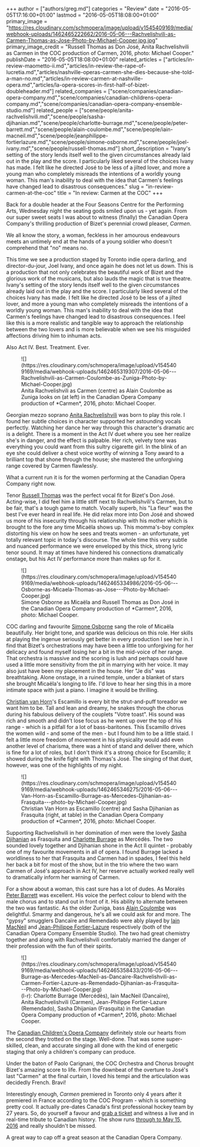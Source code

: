 +++
author = ["authors/greg.md"]
categories = "Review"
date = "2016-05-05T17:16:00+01:00"
lastmod = "2016-05-05T18:08:00+01:00"
primary_image = "https://res.cloudinary.com/schmopera/image/upload/v1545409169/media/webhook-uploads/1462465222662/2016-05-06---Rachvelishvili-as-Carmen-Thomas-as-Jose-Photo-by-Michael-Cooper.jpg.jpg"
primary_image_credit = "Russell Thomas as Don José, Anita Rachvelishvili as Carmen in the COC production of Carmen, 2016, photo: Michael Cooper."
publishDate = "2016-05-05T18:08:00+01:00"
related_articles = ["articles/in-review-maometto-ii.md","articles/in-review-the-rape-of-lucretia.md","articles/nashville-operas-carmen-she-dies-because-she-told-a-man-no.md","articles/in-review-carmen-at-nashville-opera.md","articles/la-opera-scores-in-first-half-of-bizet-doubleheader.md"]
related_companies = ["scene/companies/canadian-opera-company.md","scene/companies/canadian-childrens-opera-company.md","scene/companies/canadian-opera-company-ensemble-studio.md"]
related_people = ["scene/people/anita-rachvelishvili.md","scene/people/sasha-djihanian.md","scene/people/charlotte-burrage.md","scene/people/peter-barrett.md","scene/people/alain-coulombe.md","scene/people/iain-macneil.md","scene/people/jeanphilippe-fortierlazure.md","scene/people/simone-osborne.md","scene/people/joel-ivany.md","scene/people/russell-thomas.md"]
short_description = "Ivany&#039;s setting of the story lends itself well to the given circumstances already laid out in the play and the score. I particularly liked several of the choices Ivany has made. I felt like he directed José to be less of a jilted lover, and more a young man who completely misreads the intentions of a worldly young woman. This man&#039;s inability to deal with the idea that Carmen&#039;s feelings have changed lead to disastrous consequences."
slug = "in-review-carmen-at-the-coc"
title = "In review: Carmen at the COC"
+++

Back for a double header at the Four Seasons Centre for the Performing Arts, Wednesday night the seating gods smiled upon us - yet again. From our super sweet seats I was about to witness (finally) the Canadian Opera Company's thrilling production of Bizet's perennial crowd pleaser, *Carmen*.

We all know the story, a woman, feckless in her amourous endeavours meets an untimely end at the hands of a young soldier who doesn't comprehend that "no" means no. 

This time we see a production staged by Toronto indie opera darling, and director-du-jour, Joel Ivany, and once again he does not let us down. This is a production that not only celebrates the beautiful work of Bizet and the glorious work of the musicans, but also lauds the magic that is true theatre. Ivany's setting of the story lends itself well to the given circumstances already laid out in the play and the score. I particularly liked several of the choices Ivany has made. I felt like he directed José to be less of a jilted lover, and more a young man who completely misreads the intentions of a worldly young woman. This man's inability to deal with the idea that Carmen's feelings have changed lead to disastrous consequences. I feel like this is a more realistic and tangible way to approach the relationship between the two lovers and is more believable when we see his misguided affections driving him to inhuman acts.

Also Act IV. Best. Treatment. Ever. 

<figure data-type="image">
![](https://res.cloudinary.com/schmopera/image/upload/v1545409169/media/webhook-uploads/1462465319307/2016-05-06---Rachvelishvili-as-Carmen-Coulombe-as-Zuniga-Photo-by-Michael-Cooper.jpg)
<figcaption>Anita Rachvelishvili as Carmen (centre) as Alain Coulombe as Zuniga looks on (at left) in the Canadian Opera Company production of *Carmen*, 2016, photo: Michael Cooper.
</figcaption>
</figure>

Georgian mezzo soprano [Anita Rachvelishvili](/scene/people/anita-rachvelishvili/) was born to play this role. I found her subtle choices in character supported her astounding vocals perfectly. Watching her dance her way through this character's dramatic arc is a delight. There is a moment in the Act IV duet where you see her realize she's in danger, and the effect is palpable. Her rich, velvety tone was everything you could want from this sultry cigarette girl. In the blink of an eye she could deliver a chest voice worthy of winning a Tony award to a brilliant top that shone through the house; she mastered the unforgiving range covered by Carmen flawlessly. 

What a current run it is for the women performing at the Canadian Opera Company right now. 

Tenor [Russell Thomas](/scene/people/russell-thomas/) was the perfect vocal fit for Bizet's Don José.  Acting-wise, I did feel him a little stiff next to Rachvelishvili's Carmen, but to be fair, that's a tough game to match. Vocally superb, his "La fleur" was the best I've ever heard in real life. He did relax more into Don José and showed us more of his insecurity through his relationship with his mother which is brought to the fore any time Micaëla shows up. This momma's-boy complex distorting his view on how he sees and treats women - an unfortunate, yet totally relevant topic in today's discourse. The whole time this very subtle and nuanced performance we were enveloped by this thick, strong lyric tenor sound. It may at times have hindered his connections dramatically onstage, but his Act IV performance more than makes up for it. 

<figure data-type="image">
![](https://res.cloudinary.com/schmopera/image/upload/v1545409169/media/webhook-uploads/1462465334986/2016-05-06---Osborne-as-Micaela-Thomas-as-Jose---Photo-by-Michael-Cooper.jpg)
<figcaption>Simone Osborne as Micaëla and Russell Thomas as Don José in the Canadian Opera Company production of *Carmen*, 2016, photo: Michael Cooper.</figcaption>
</figure>

COC darling and favourite [Simone Osborne](/talking-with-singers-simone-osborne/) sang the role of Micaëla beautifully. Her bright tone, and sparkle was delicious on this role. Her skills at playing the ingenue seriously get better in every production I see her in. I find that Bizet's orchestrations may have been a little too unforgiving for her delicacy and found myself losing her a bit in the mid-voice of her range. That orchestra is massive and the scoring is lush and perhaps could have used a little more sensitivity from the pit in marrying with her voice. It may also just have been my placement in the house. Her "Je dis" was breathtaking. Alone onstage, in a ruined temple, under a blanket of stars she brought Micaëla's longing to life. I'd love to hear her sing this in a more intimate space with just a piano. I imagine it would be thrilling.

[Christian van Horn](/talking-with-singers-christian-van-horn/)'s Escamillo is every bit the strut-and-puff toreador we want him to be. Tall and lean and dreamy, he snakes through the chorus during his fabulous delivery of the couplets "Votre toast". His sound was rich and smooth and didn't lose focus as he went up over the top of his range - which is a pitfall for a lot of bass-baritones. This Escamillo drives the women wild - and some of the men - but I found him to be a little staid. I felt a little more freedom of movement in his physicality would add even another level of charisma, there was a hint of stand and deliver there, which is fine for a lot of roles, but I don't think it's a strong choice for Escamillo; it showed during the knife fight with Thomas's José. The singing of that duet, however, was one of the highlights of my night. 

<figure data-type="image">
![](https://res.cloudinary.com/schmopera/image/upload/v1545409169/media/webhook-uploads/1462465346275/2016-05-06---Van-Horn-as-Escamillo-Burrage-as-Mercedes-Djihanian-as-Frasquita---photo-by-Michael-Cooper.jpg)
<figcaption>Christian Van Horn as Escamillo (centre) and Sasha Djihanian as Frasquita (right, at table) in the Canadian Opera Company production of *Carmen*, 2016, photo: Michael Cooper.</figcaption>
</figure>

Supporting Rachvelishvili in her domination of men were the lovely [Sasha Djihanian](/scene/people/sasha-djihanian/) as Frasquita and [Charlotte Burrage](/scene/people/charlotte-burrage/) as Mercédès. The two sounded lovely together and Djihanian shone in the Act II quintet - probably one of my favourite movements in all of opera. I found Burrage lacked a worldliness to her that Frasquita and Carmen had in spades, I feel this held her back a bit for most of the show, but in the trio where the two warn Carmen of José's approach in Act IV, her reserve actually worked really well to dramatically inform her warning of Carmen. 

For a show about a woman, this cast sure has a lot of dudes. As Moralès [Peter Barrett](/scene/people/peter-barrett/) was excellent. His voice the perfect colour to blend with the male chorus and to stand out in front of it. His ability to alternate between the two was fantastic. As the older Zuniga, bass [Alain Coulombe](/scene/people/alain-coulombe/) was delightful. Smarmy and dangerous, he's all we could ask for and more. The "gypsy" smugglers Dancaïre and Remendado were ably played by [Iain MacNeil](/scene/people/iain-macneil/) and [Jean-Philippe Fortier-Lazure](/scene/people/jean-philippe-fortier-lazure/) respectively (both of the Canadian Opera Company Ensemble Studio). The two had great chemistry together and along with Rachvelishvili comfortably married the danger of their profession with the fun of their spirits. 

<figure data-type="image">
![](https://res.cloudinary.com/schmopera/image/upload/v1545409169/media/webhook-uploads/1462465358433/2016-05-06---Burrage-as-Mercedes-MacNeil-as-Dancaire-Rachvelishvili-as-Carmen-Fortier-Lazure-as-Remendado-Djihanian-as-Frasquita---Photo-by-Michael-Cooper.jpg)
<figcaption>(l-r): Charlotte Burrage (Mercédès), Iain MacNeil (Dancaïre), Anita Rachvelishvili (Carmen), Jean-Philippe Fortier-Lazure (Remendado), Sasha Dhijanian (Frasquita) in the Canadian Opera Company production of *Carmen*, 2016, photo: Michael Cooper.</figcaption>
</figure>

The [Canadian Children's Opera Company](/scene/companies/canadian-childrens-opera-company/) definitely stole our hearts from the second they trotted on the stage. Well-done. That was some super-skilled, clean, and accurate singing all done with the kind of energetic staging that only a children's company can produce. 

Under the baton of Paolo Carignani, the COC Orchestra and Chorus brought Bizet's amazing score to life. From the downbeat of the overture to José's last "Carmen" at the final curtain, I loved his tempi and the articulation was decidedly French. Bravi!

Interestingly enough, *Carmen* premiered in Toronto only 4 years after it premiered in France according to the COC Program - which is something pretty cool. It actually pre-dates Canada's first professional hockey team by 27 years. So, do yourself a favour and [grab a ticket](http://www.coc.ca/PerformancesAndTickets/1516Season/Carmen.aspx) and witness a live and in real-time tribute to Canadian history. The show runs [through to May 15, 2016](http://www.coc.ca/PerformancesAndTickets/1516Season/Carmen.aspx) and really shouldn't be missed. 

A great way to cap off a great season at the Canadian Opera Company. 
